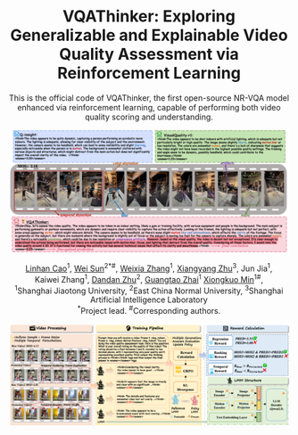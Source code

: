 <div align="center">

# VQAThinker: Exploring Generalizable and Explainable Video Quality Assessment via Reinforcement Learning

This is the official code of VQAThinker, the first open-source NR-VQA model enhanced via reinforcement learning, capable of performing both video quality scoring and understanding.

<p align="center">
    <img src="images/performance.png" style="max-width:100%; height:auto;">
</p>

  <div>
      <a href="https://scholar.google.com/citations?user=WmE6necAAAAJ&hl=zh-CN" target="_blank">Linhan Cao</a><sup>1</sup>,
      <a href="https://scholar.google.com/citations?hl=zh-CN&user=nDlEBJ8AAAAJ" target="_blank">Wei Sun</a><sup>2</sup><sup>*</sup><sup>#</sup>,
      <a href="https://scholar.google.com/citations?hl=zh-CN&user=KK2nLnQAAAAJ" target="_blank">Weixia Zhang</a><sup>1</sup>,
      <a href="https://scholar.google.com/citations?hl=zh-CN&user=k7YfbnEAAAAJ" target="_blank">Xiangyang Zhu</a><sup>3</sup>,
      Jun Jia<sup>1</sup>,
  </div>

<div>
      Kaiwei Zhang<sup>1</sup>,
      <a href="https://faculty.ecnu.edu.cn/_s47/zdd/list.psp" target="_blank">Dandan Zhu</a><sup>2</sup>,
      <a href="https://ee.sjtu.edu.cn/en/FacultyDetail.aspx?id=24&infoid=153&flag=153" target="_blank">Guangtao Zhai</a><sup>1</sup>
      <a href="https://scholar.google.com/citations?user=91sjuWIAAAAJ&hl=zh-CN&oi=ao" target="_blank">Xiongkuo Min</a><sup>1</sup><sup>#</sup>,
      
  </div>

  <div>
  <sup>1</sup>Shanghai Jiaotong University,  <sup>2</sup>East China Normal University, <sup>3</sup>Shanghai Artificial Intelligence Laboratory
       </div>   
<div>
<sup>*</sup>Project lead. <sup>#</sup>Corresponding authors. 


<p align="center">
    <img src="images/model.png" style="max-width:100%; height:auto;">
</p>


<div align="left">

